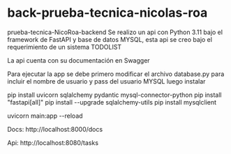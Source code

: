 # back-prueba-tecnica-nicolas-roa

prueba-tecnica-NicoRoa-backend
Se realizo un api con Python 3.11 bajo el framework de FastAPI y base de datos MYSQL, esta api se creo bajo el requerimiento de un sistema TODOLIST

La api cuenta con su documentación en Swagger

Para ejecutar la app se debe primero modificar el archivo database.py para incluir el nombre de usuario y pass del usuario MYSQL luego instalar

pip install uvicorn sqlalchemy pydantic mysql-connector-python pip install "fastapi[all]" pip install --upgrade sqlalchemy-utils pip install mysqlclient

uvicorn main:app --reload

Docs: http://localhost:8000/docs

Api: http://localhost:8080/tasks
